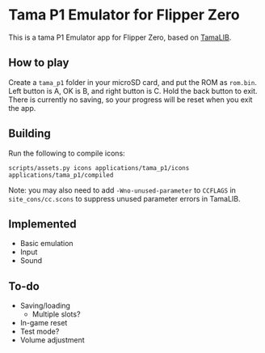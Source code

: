 Tama P1 Emulator for Flipper Zero
=======================================

This is a tama P1 Emulator app for Flipper Zero, based on [TamaLIB](https://github.com/jcrona/tamalib/).

How to play
-----------
Create a `tama_p1` folder in your microSD card, and put the ROM as `rom.bin`.
Left button is A, OK is B, and right button is C. Hold the back button to exit.
There is currently no saving, so your progress will be reset when you exit the
app.

Building
--------
Run the following to compile icons:
```
scripts/assets.py icons applications/tama_p1/icons applications/tama_p1/compiled
```

Note: you may also need to add `-Wno-unused-parameter` to `CCFLAGS` in
`site_cons/cc.scons` to suppress unused parameter errors in TamaLIB.

Implemented
-----------
- Basic emulation
- Input
- Sound

To-do
-----
- Saving/loading
  - Multiple slots?
- In-game reset
- Test mode?
- Volume adjustment

